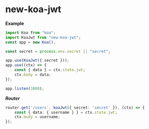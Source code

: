 # new-koa-jwt

**Example**  
```typescript
import Koa from "koa";
import KoaJwt from "new-koa-jwt";
const app = new Koa();

const secret = process.env.secret || "secret";

app.use(KoaJwt({ secret }));
app.use((ctx) => {
    const { data } = ctx.state.jwt;
    ctx.body = data;
});

app.listen(3000);
```
***Router***  
```typescript
router.get('/users', koaJwt({ secret: 'secret' }), (ctx) => {
    const { data: { username } } = ctx.state.jwt;
    ctx.body = username;
});
```
